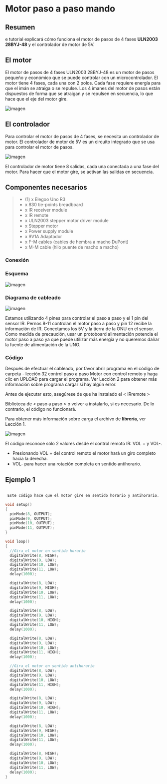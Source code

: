 # Motor paso a paso mando

## Resumen

e tutorial explicará cómo funciona el motor de pasos de 4 fases **ULN2003 28BYJ-48** y el controlador de motor de 5V.

## El motor

El motor de pasos de 4 fases ULN2003 28BYJ-48 es un motor de pasos pequeño y económico que se puede controlar con un microcontrolador. El motor tiene 4 fases, cada una con 2 polos. Cada fase requiere energía para que el imán se atraiga o se repulse. Los 4 imanes del motor de pasos están dispuestos de forma que se atraigan y se repulsen en secuencia, lo que hace que el eje del motor gire.

![imagen](img/2022-11-20-17-13-11.png)

## El controlador

Para controlar el motor de pasos de 4 fases, se necesita un controlador de motor. El controlador de motor de 5V es un circuito integrado que se usa para controlar el motor de pasos.

![imagen](img/2022-11-20-17-12-52.png)

El controlador de motor tiene 8 salidas, cada una conectada a una fase del motor. Para hacer que el motor gire, se activan las salidas en secuencia.

## Componentes necesarios

> * (1) x Elegoo Uno R3
> * x 830 tie-points breadboard
> * x IR receiver module
> * x IR remote
> * x ULN2003 stepper motor driver module
> * x Stepper motor
> * x Power supply module
> * x 9V1A Adaptador
> * x F-M cables (cables de hembra a macho DuPont)
> * x M-M cable (hilo puente de macho a macho)

### Conexión

### Esquema

![imagen](media/image163.jpeg)

### Diagrama de cableado

![imagen](media/image164.jpeg)

Estamos utilizando 4 pines para controlar el paso a paso y el 1 pin del sensor IR. Pernos 8-11 controlan el motor paso a paso y pin 12 recibe la información de IR. Conectamos los 5V y la tierra de la ONU en el sensor. Como medida de precaución, usar un protoboard alimentación potencia el motor paso a paso ya que puede utilizar más energía y no queremos dañar la fuente de alimentación de la UNO.

### Código

Después de efectuar el cableado, por favor abrir programa en el código de carpeta - lección 32 control paso a paso Motor con control remoto y haga clic en UPLOAD para cargar el programa. Ver Lección 2 para obtener más información sobre programa cargar si hay algún error.

Antes de ejecutar esto, asegúrese de que ha instalado el < IRremote >

Biblioteca de < paso a paso > o volver a instalarlo, si es necesario. De lo contrario, el código no funcionará.

Para obtener más información sobre carga el archivo de **librería**, ver Lección 1.

![imagen](media/image165.jpeg)

El código reconoce sólo 2 valores desde el control remoto IR: VOL + y VOL-.
- Presionando VOL + del control remoto el motor hará un giro completo hacia la derecha.
- VOL- para hacer una rotación completa en sentido antihorario.

## Ejemplo 1

```c

 Este código hace que el motor gire en sentido horario y antihorario.

void setup()
{
  pinMode(8, OUTPUT);
  pinMode(9, OUTPUT);
  pinMode(10, OUTPUT);
  pinMode(11, OUTPUT);
}

void loop()
{
  //Gira el motor en sentido horario
  digitalWrite(8, HIGH);
  digitalWrite(9, LOW);
  digitalWrite(10, LOW);
  digitalWrite(11, LOW);
  delay(1000);

  digitalWrite(8, LOW);
  digitalWrite(9, HIGH);
  digitalWrite(10, LOW);
  digitalWrite(11, LOW);
  delay(1000);

  digitalWrite(8, LOW);
  digitalWrite(9, LOW);
  digitalWrite(10, HIGH);
  digitalWrite(11, LOW);
  delay(1000);

  digitalWrite(8, LOW);
  digitalWrite(9, LOW);
  digitalWrite(10, LOW);
  digitalWrite(11, HIGH);
  delay(1000);

  //Gira el motor en sentido antihorario
  digitalWrite(8, LOW);
  digitalWrite(9, LOW);
  digitalWrite(10, LOW);
  digitalWrite(11, HIGH);
  delay(1000);

  digitalWrite(8, LOW);
  digitalWrite(9, LOW);
  digitalWrite(10, HIGH);
  digitalWrite(11, LOW);
  delay(1000);

  digitalWrite(8, LOW);
  digitalWrite(9, HIGH);
  digitalWrite(10, LOW);
  digitalWrite(11, LOW);
  delay(1000);

  digitalWrite(8, HIGH);
  digitalWrite(9, LOW);
  digitalWrite(10, LOW);
  digitalWrite(11, LOW);
  delay(1000);
}
```
